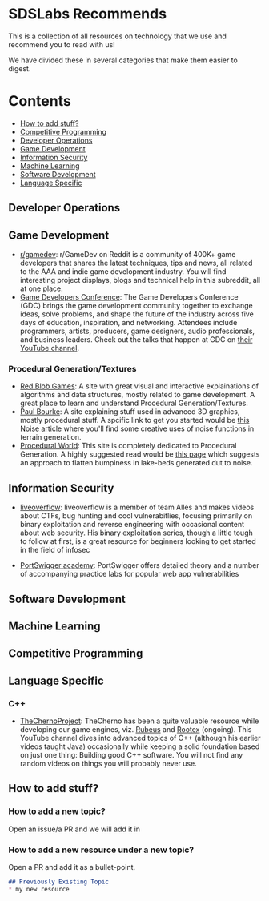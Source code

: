 # SDSLabs Recommends

This is a collection of all resources on technology that we use and recommend you to read with us!

We have divided these in several categories that make them easier to digest.

# Contents
* [How to add stuff?](#How-to-add-stuff)
* [Competitive Programming](#Competitive-Programming)
* [Developer Operations](#Developer-Operations)
* [Game Development](#Game-Development)
* [Information Security](#Information-Security)
* [Machine Learning](#Machine-Learning)
* [Software Development](#Software-Development)
* [Language Specific](#Language-Specific)

## Developer Operations

## Game Development
* [r/gamedev](https://www.reddit.com/r/gamedev/): r/GameDev on Reddit is a community of 400K+ game developers that shares the latest techniques, tips and news, all related to the AAA and indie game development industry. You will find interesting project displays, blogs and technical help in this subreddit, all at one place.
* [Game Developers Conference](https://www.gdconf.com/): The Game Developers Conference (GDC) brings the game development community together to exchange ideas, solve problems, and shape the future of the industry across five days of education, inspiration, and networking. Attendees include programmers, artists, producers, game designers, audio professionals, and business leaders. Check out the talks that happen at GDC on [their YouTube channel](https://www.youtube.com/channel/UC0JB7TSe49lg56u6qH8y_MQ).

### Procedural Generation/Textures
* [Red Blob Games](https://www.redblobgames.com/): A site with great visual and interactive explainations of algorithms and data structures, mostly related to game development. A great place to learn and understand Procedural Generation/Textures. 
* [Paul Bourke](http://paulbourke.net/): A site explaining stuff used in advanced 3D graphics, mostly procedural stuff. A spcific link to get you started would be [this Noise article](http://paulbourke.net/fractals/noise/) where you'll find some creative uses of noise functions in terrain generation.
* [Procedural World](http://procworld.blogspot.com/): This site is completely dedicated to Procedural Generation. A highly suggested read would be [this page](http://procworld.blogspot.com/2014/01/leveling-lakes.html) which suggests an approach to flatten bumpiness in lake-beds generated dut to noise.

## Information Security
* [liveoverflow](https://www.youtube.com/channel/UClcE-kVhqyiHCcjYwcpfj9w): liveoverflow is a member of team Alles and makes videos about CTFs, bug hunting and cool vulnerabitlies, focusing primarily on binary exploitation and reverse engineering with occasional content about web security. His binary exploitation series, though a little tough to follow at first, is a great resource for beginners looking to get started in the field of infosec

* [PortSwigger academy](https://portswigger.net/web-security): PortSwigger offers detailed theory and a number of accompanying practice labs for popular web app vulnerabilities

## Software Development

## Machine Learning

## Competitive Programming

## Language Specific

### C++

* [TheChernoProject](https://www.youtube.com/user/TheChernoProject): TheCherno has been a quite valuable resource while developing our game engines, viz. [Rubeus](https://github.com/sdslabs/rootex) and [Rootex](https://github.com/sdslabs/rootex) (ongoing). This YouTube channel dives into advanced topics of C++ (although his earlier videos taught Java) occasionally while keeping a solid foundation based on just one thing: Building good C++ software. You will not find any random videos on things you will probably never use.

## How to add stuff?

### How to add a new topic?

Open an issue/a PR and we will add it in

### How to add a new resource under a new topic?

Open a PR and add it as a bullet-point.

```md
## Previously Existing Topic
* my new resource
```

